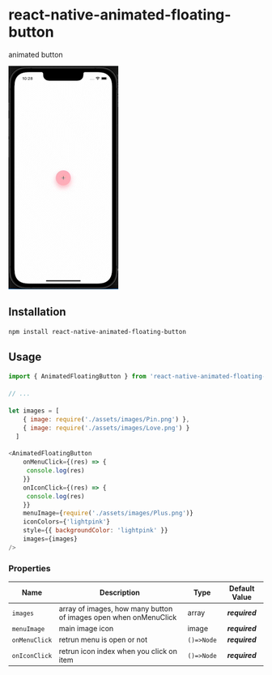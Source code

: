 # react-native-animated-floating-button

animated button

![animated button example](https://github.com/developertrt/React-native-animate-floating-button/blob/main/images/demo.gif)

## Installation

```sh
npm install react-native-animated-floating-button
```

## Usage


```js
import { AnimatedFloatingButton } from 'react-native-animated-floating-button'

// ...

let images = [
    { image: require('./assets/images/Pin.png') },
    { image: require('./assets/images/Love.png') }
  ]

<AnimatedFloatingButton
    onMenuClick={(res) => {
     console.log(res)
    }}
    onIconClick={(res) => {
     console.log(res)
    }}
    menuImage={require('./assets/images/Plus.png')}
    iconColors={'lightpink'}
    style={{ backgroundColor: 'lightpink' }}
    images={images}
/>
```

### Properties
| Name                 | Description                                                                                                                                                                                                                                                                                          | Type                                                   |                   Default Value                   |
|----------------------|------------------------------------------------------------------------------------------------------------------------------------------------------------------------------------------------------------------------------------------------------------------------------------------------------|--------------------------------------------------------|:-------------------------------------------------:|
| `images`                | array of images, how many button of images open when onMenuClick                                                                                                                                                                                                                                                                               | array                                                 |                  _**required**_                   |   
| `menuImage`                | main image icon                                                                                                                                                                                                                                                                               | image                                                 |                  _**required**_                   |
| `onMenuClick`                | retrun menu is open or not                                                                                                                                                                                                                                                                                | `()=>Node`                                                |                  _**required**_                   |
| `onIconClick`                | retrun icon index when you click on item                                                                                                                                                                                                                                                                                | `()=>Node`                                                |                  _**required**_                   |
